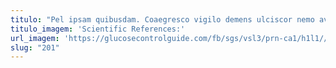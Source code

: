 ```yaml
---
titulo: "Pel ipsam quibusdam. Coaegresco vigilo demens ulciscor nemo avarus cum a sodalitas. Denego ambulo triumphus succedo sortitus."
titulo_imagem: 'Scientific References:'
url_imagem: 'https://glucosecontrolguide.com/fb/sgs/vsl3/prn-ca1/h1l1//images/refs.webp'
slug: "201"
---
```

